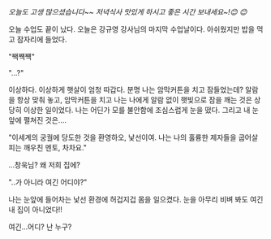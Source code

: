 *오늘도 고생 많으셨습니다~~ 저녁식사 맛있게 하시고 좋은 시간 보내세요~!😊 😊*

오늘 수업도 끝이 났다. 오늘은 강규영 강사님의 마지막 수업날이다. 아쉬웠지만 밥을 먹고 잠자리에 들었다.


"짹쨱쨱"


"...?"


이상하다. 이상하게 햇살이 엄청 따갑다. 분명 나는 암막커튼을 치고 잠들었는데? 
알람을 항상 맞춰 놓고, 암막커튼을 치고 나는 나에게 알람 없이 햇빛으로 잠을 깨는 것은 상당히 이상한 일이었다.
나는 어딘가 모를 불안함에 조심스럽게 눈을 떴다. 그리고 내 눈 앞에 펼쳐진 것은....


"이세계의 궁궐에 당도한 것을 환영하오, 낯선이여. 나는 나의 훌륭한 제자들을 굽어살피는 깨우친 멘토, 차차요."


...창욱님? 왜 저희 집에?


"..가 아니라 여긴 어디야?"


나는 눈앞에 들어차는 낯선 환경에 허겁지겁 몸을 일으켰다. 눈을 아무리 비벼 봐도 여긴 내 집이 아니었다!!

여긴...어디? 난 누구?
